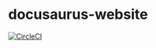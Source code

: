 # docusaurus-website

[![CircleCI](https://circleci.com/gh/ShubhamTatvamasi/docusaurus-website.svg?style=svg)](https://circleci.com/gh/ShubhamTatvamasi/docusaurus-website)
